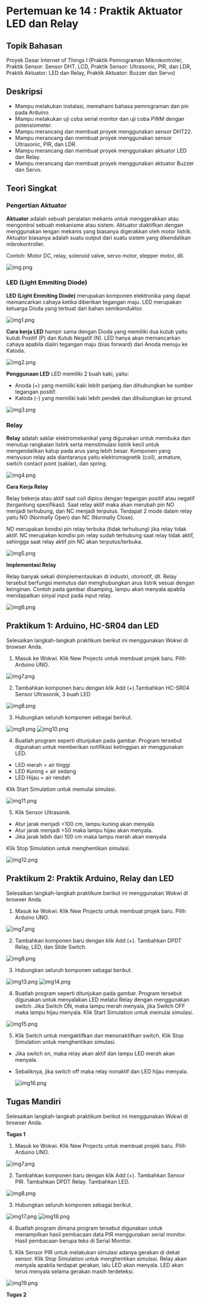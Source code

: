 # Pertemuan ke 14 : Praktik Aktuator LED dan Relay


## Topik Bahasan
Proyek Dasar Internet of Things I (Praktik Pemrograman Mikrokontroler, Praktik Sensor: Sensor DHT, LCD, Praktik Sensor: Ultrasonic, PIR, dan LDR, Praktik Aktuator: LED dan Relay, Praktik Aktuator: Buzzer dan Servo)

## Deskripsi
- Mampu melakukan instalasi, memahami bahasa pemrograman dan pin pada Arduino. 
- Mampu melakukan uji coba serial monitor dan uji coba PWM dengan potensiometer.
- Mampu merancang dan membuat proyek menggunakan sensor DHT22.
- Mampu merancang dan membuat proyek menggunakan sensor Ultrasonic, PIR, dan LDR.
- Mampu merancang dan membuat proyek menggunakan aktuator LED dan Relay.
- Mampu merancang dan membuat proyek menggunakan aktuator Buzzer dan Servo.

## Teori Singkat

### Pengertian Aktuator

**Aktuator** adalah sebuah peralatan mekanis untuk menggerakkan atau mengontrol sebuah mekanisme atau sistem. Aktuator diaktifkan dengan menggunakan lengan mekanis yang biasanya digerakkan oleh motor listrik. Aktuator biasanya adalah suatu output dari suatu sistem yang dikendalikan mikrokontroller.

Contoh: Motor DC, relay, solenoid valve, servo motor, stepper motor, dll.

![img.png](img.png)


### LED (Light Emmiting Diode)

**LED (Light Emmiting Diode)** merupakan  komponen elektronika yang dapat memancarkan  cahaya ketika diberikan tegangan maju. LED merupakan keluarga Dioda yang terbuat dari bahan semikonduktor.

![img1.png](img1.png)

**Cara kerja LED** hampir sama dengan Dioda yang memiliki dua kutub yaitu kutub Positif (P) dan Kutub Negatif (N).  LED hanya akan memancarkan cahaya apabila dialiri tegangan maju (bias forward) dari Anoda menuju ke Katoda.

![img2.png](img2.png)

**Penggunaan LED**
LED memiliki 2 buah kaki, yaitu:

- Anoda (+) yang memiliki kaki lebih panjang dan dihubungkan ke sumber tegangan positif.
- Katoda (-) yang memiliki kaki lebih pendek dan dihubungkan ke ground.

![img3.png](img3.png)

### Relay
**Relay** adalah saklar elektromekanikal yang digunakan untuk membuka dan menutup rangkaian listirk serta menstimulasi listrik kecil untuk mengendalikan katup pada arus yang lebih besar.  Komponen yang menyusun relay ada diantaranya yaitu elektromagnetik (coil), armature, switch contact point (saklar), dan spring.

![img4.png](img4.png)

**Cara Kerja Relay**

Relay bekerja atau aktif saat coil dipicu dengan tegangan positif atau negatif (tergantung spesifikasi). Saat relay aktif maka akan merubah pin NO menjadi terhubung, dan NC menjadi terputus. Terdapat 2 mode dalam relay yaitu NO (Normally Open) dan NC (Normally Close).

NO merupakan kondisi pin relay terbuka (tidak terhubung) jika relay tidak aktif. NC merupakan kondisi pin relay sudah terhubung saat relay tidak aktif, sehingga saat relay aktif pin NC akan terputus/terbuka.

![img5.png](img5.png)

**Implementasi Relay** 

Relay banyak sekali diimplementasikan di industri, otomotif, dll.
Relay tersebut berfungsi memutus dan menghubungkan arus listrik sesuai dengan keinginan. Contoh pada gambar disamping, lampu akan menyala apabila mendapatkan sinyal input pada input relay.

![img6.png](img6.png)

## Praktikum 1: Arduino, HC-SR04 dan LED

Selesaikan langkah-langkah praktikum berikut ini menggunakan Wokwi di browser Anda.

1. Masuk ke Wokwi. Klik New Projects untuk membuat projek baru. Pilih Arduino UNO.

![img7.png](img7.png) 

2. Tambahkan komponen baru dengan klik Add (+).Tambahkan HC-SR04 Sensor Ultrasonik, 3 buah LED

![img8.png](img8.png) 

3. Hubungkan seluruh komponen sebagai berikut.

![img9.png](img9.png) 
![img10.png](img10.png) 

   
4. Buatlah program seperti ditunjukan pada gambar.
Program tersebut digunakan untuk memberikan notifikasi ketinggian air menggunakan LED.
+ LED merah = air tinggi
+ LED Kuning = air sedang
+ LED Hijau = air rendah

Klik Start Simulation untuk memulai simulasi.

![img11.png](img11.png) 

5. Klik Sensor Ultrasonik.
+ Atur jarak menjadi <100 cm, lampu kuning akan menyala
+ Atur jarak menjadi <50 maka lampu hijau akan menyala.
+ Jika jarak lebih dari 100 cm maka lampu merah akan menyala

Klik Stop Simulation untuk menghentikan simulasi.

![img12.png](img12.png) 
 



## Praktikum 2: Praktik Arduino, Relay dan LED

Selesaikan langkah-langkah praktikum berikut ini menggunakan Wokwi di browser Anda.

1. Masuk ke Wokwi. Klik New Projects untuk membuat projek baru. Pilih Arduino UNO.

![img7.png](img7.png) 

2. Tambahkan komponen baru dengan klik Add (+). Tambahkan DPDT Relay, LED, dan Slide Switch.

![img8.png](img8.png) 

3. Hubungkan seluruh komponen sebagai berikut.

![img13.png](img13.png) 
![img14.png](img14.png) 

4. Buatlah program seperti ditunjukan pada gambar. Program tersebut digunakan untuk menyalakan LED melalui Relay dengan menggunakan switch. Jika Switch ON, maka lampu merah menyala, jika Switch OFF maka lampu hijau menyala. Klik Start Simulation untuk memulai simulasi.
   
![img15.png](img15.png) 

5. Klik Switch untuk mengaktifkan dan menonaktifkan switch. Klik Stop Simulation untuk menghentikan simulasi.
+ Jika switch on, maka relay akan aktif dan lampu LED merah akan menyala.
+ Sebaliknya, jika switch off maka relay nonaktif dan LED hijau menyala.

   ![img16.png](img16.png)

   
## Tugas Mandiri 
Selesaikan langkah-langkah praktikum berikut ini menggunakan Wokwi di browser Anda.

**Tugas 1**
1. Masuk ke Wokwi. Klik New Projects untuk membuat projek baru. Pilih Arduino UNO.

![img7.png](img7.png) 

2. Tambahkan komponen baru dengan klik Add (+). Tambahkan Sensor PIR. Tambahkan DPDT Relay. Tambahkan LED.

![img8.png](img8.png) 

3. Hubungkan seluruh komponen sebagai berikut.

![img17.png](img17.png) 
![img18.png](img18.png) 

4. Buatlah program dimana program tersebut digunakan untuk menampilkan hasil pembacaan data PIR menggunakan serial monitor. Hasil pembacaan berupa teks di Serial Monitor.

5.  Klik Sensor PIR untuk melakukan simulasi adanya gerakan di dekat sensor. Klik Stop Simulation untuk menghentikan simulasi. Relay akan menyala apabila terdapat gerakan, lalu LED akan menyala. LED akan terus menyala selama gerakan masih terdeteksi.

![img19.png](img19.png) 

**Tugas 2**


